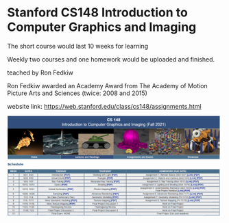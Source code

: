 # Stanford CS148 Introduction to Computer Graphics and Imaging

The short course would last 10 weeks for learning

Weekly two courses and one homework would be uploaded and finished.

teached by Ron Fedkiw

Ron Fedkiw awarded an Academy Award from The Academy of Motion Picture Arts and Sciences (twice: 2008 and 2015)

website link: https://web.stanford.edu/class/cs148/assignments.html



![student work](IMAGE/cs148.png)
